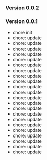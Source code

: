 ### Version 0.0.2

### Version 0.0.1
- chore init
- chore: update
- chore: update
- chore: update
- chore: update
- chore: update
- chore: update
- chore: update
- chore: update
- chore: update
- chore: update
- chore: update
- chore: update
- chore: update
- chore: update
- chore: update
- chore: update
- chore: update
- chore: update
- chore: update
- chore: update
- chore: update
- chore: update

